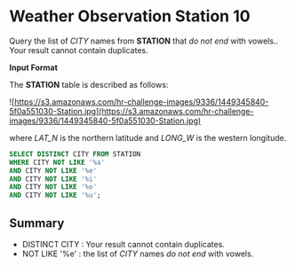 # **Weather Observation Station 10**

Query the list of *CITY* names from **STATION** that *do not end* with vowels.. Your result cannot contain duplicates.

**Input Format**

The **STATION** table is described as follows:

![https://s3.amazonaws.com/hr-challenge-images/9336/1449345840-5f0a551030-Station.jpg](https://s3.amazonaws.com/hr-challenge-images/9336/1449345840-5f0a551030-Station.jpg)

where *LAT_N* is the northern latitude and *LONG_W* is the western longitude.

```sql
SELECT DISTINCT CITY FROM STATION
WHERE CITY NOT LIKE '%a' 
AND CITY NOT LIKE '%e' 
AND CITY NOT LIKE '%i' 
AND CITY NOT LIKE '%o' 
AND CITY NOT LIKE '%u';
```

## Summary
- DISTINCT CITY : Your result cannot contain duplicates.
- NOT LIKE '%e' : the list of *CITY* names *do not end* with vowels.
